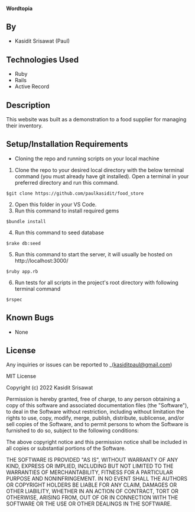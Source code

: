 #### Wordtopia
## By

* Kasidit Srisawat (Paul)

## Technologies Used

* Ruby 
* Rails 
* Active Record

## Description

This website was built as a demonstration to a food supplier for managing their inventory.

## Setup/Installation Requirements

- Cloning the repo and running scripts on your local machine

1. Clone the repo to your desired local directory with the below terminal command (you must already have git installed). Open a terminal in your preferred directory and run this command. 
```
$git clone https://github.com/paulkasidit/food_store

``` 
2. Open this folder in your VS Code. 
3. Run this command to install required gems
``` 
$bundle install
``` 
4. Run this command to seed database 
``` 
$rake db:seed
```
5. Run this command to start the server, it will usually be hosted on http://localhost:3000/
``` 
$ruby app.rb
```
6. Run tests for all scripts in the project's root directory with following terminal command
``` 
$rspec 
``` 

## Known Bugs

* None

## License

Any inquiries or issues can be reported to _(kasiditpaul@gmail.com)

MIT License

Copyright (c) 2022 Kasidit Srisawat

Permission is hereby granted, free of charge, to any person obtaining a copy
of this software and associated documentation files (the "Software"), to deal
in the Software without restriction, including without limitation the rights
to use, copy, modify, merge, publish, distribute, sublicense, and/or sell
copies of the Software, and to permit persons to whom the Software is
furnished to do so, subject to the following conditions:

The above copyright notice and this permission notice shall be included in all
copies or substantial portions of the Software.

THE SOFTWARE IS PROVIDED "AS IS", WITHOUT WARRANTY OF ANY KIND, EXPRESS OR
IMPLIED, INCLUDING BUT NOT LIMITED TO THE WARRANTIES OF MERCHANTABILITY,
FITNESS FOR A PARTICULAR PURPOSE AND NONINFRINGEMENT. IN NO EVENT SHALL THE
AUTHORS OR COPYRIGHT HOLDERS BE LIABLE FOR ANY CLAIM, DAMAGES OR OTHER
LIABILITY, WHETHER IN AN ACTION OF CONTRACT, TORT OR OTHERWISE, ARISING FROM,
OUT OF OR IN CONNECTION WITH THE SOFTWARE OR THE USE OR OTHER DEALINGS IN THE
SOFTWARE.
